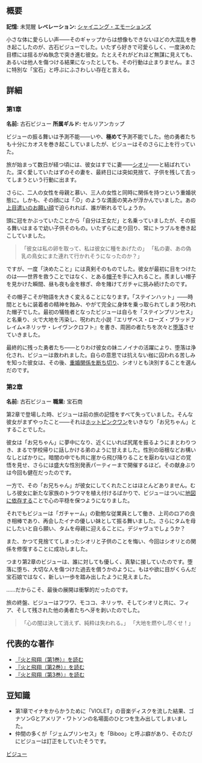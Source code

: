 <!-- title: 古石ビジュー -->
<!-- quote: 木のシャベル。 -->
<!-- chapters: -1 -->
<!-- images: (ビジュー 第1章プロフィール), (レベレーションを掲げるビジュー), (岩の仲間を失って嘆くビジュー), (ビジュー 第2章プロフィール), (フィアに牙を剥くビジュー) -->
<!-- model: false -->

## 概要

**記憶:** 未覚醒
**レベレーション:** [シャイニング・エモーションズ](#entry:shining-emotions-entry)

小さな体に愛らしい声――そのギャップからは想像もできないほどの大混乱を巻き起こしたのが、古石ビジューでした。いたずら好きで可愛らしく、一度決めた目標には揺るがぬ執念で突き進む彼女。たとえそれがどれほど無謀に見えても、あるいは他人を傷つける結果になったとしても、その行動は止まりません。まさに特別な「宝石」と呼ぶにふさわしい存在と言える。

## 詳細

### 第1章

**名前:** 古石ビジュー
**所属ギルド:** セルリアンカップ

ビジューの振る舞いは予測不能――いや、**極めて**予測不能でした。他の勇者たちも十分にカオスを巻き起こしていましたが、ビジューはそのさらに上を行っていた。

旅が始まって数日が経つ頃には、彼女はすでに妻――[シオリ](#entry:shiori-entry)――と結ばれていた。深く愛していたはずのその妻を、最終日には突如見捨て、子供を残して去ってしまうという行動に出ます。

さらに、二人の女性を母親と慕い、三人の女性と同時に関係を持つという重婚状態に。しかも、その顔には「\:D」のような満面の笑みが浮かんでいました。あの[上目遣いのお願い顔](https://www.youtube.com/live/oVguNTPnDww?feature=shared&t=1902)で迫られれば、誰が断れるでしょうか。

頭に冠をかぶっていたことから「自分は王女だ」と名乗っていましたが、その振る舞いはまるで幼い子供そのもの。いたずらに走り回り、常にトラブルを巻き起こしていました。

> 「彼女は私の卵を取って、私は彼女に種をあげたの」
> 「私の妻、あの偽乳の鳥女にまた連れて行かれそうになったのか？」

ですが、一度「決めたこと」には真剣そのものでした。彼女が最初に目をつけたのは――世界を救うことではなく、とある[帽子](https://www.youtube.com/live/Tl6rUzJyc_0?t=22515)を手に入れること。羨ましい帽子を見かけた瞬間、昼も夜も金を稼ぎ、命を賭けてガチャに挑み続けたのです。

その帽子こそが物語を大きく変えることになります。「ステインハット」――時間とともに装着者の精神を蝕み、やがて完全に身体を乗っ取られてしまう呪われた帽子でした。最初の犠牲者となったビジューは自らを「ステインプリンセス」と名乗り、火で大地を汚染し、呪われた小説『エリザベス・ローズ・ブラッドフレイム×ネリッサ・レイヴンクロフト』を書き、周囲の者たちを次々と[堕落](#entry:the-corruption-entry)させていきました。

最終的に残った勇者たち――とりわけ彼女の妹ニノイナの活躍により、堕落は浄化され、ビジューは救われました。自らの意思では抗えない枷に囚われる苦しみを知った彼女は、その後、[重婚関係を断ち切り](https://www.youtube.com/live/u3MQlnSHfhA?feature=shared&t=13345)、シオリとも決別することを選んだのです。

### 第2章

**名前:** 古石ビジュー
**職業:** 宝石商

第2章で登場した時、ビジューは前の旅の記憶をすべて失っていました。そんな彼女がまずやったこと――それは[ホットピンクワン](#entry:irys-entry)をいきなり「お兄ちゃん」とすることでした。

彼女は「お兄ちゃん」に夢中になり、近くにいれば尻尾を振るようにまとわりつき、まるで学校帰りに話しかける弟のように甘えました。性別の垣根などお構いなしとばかりに。暗闇の中でも共に崖から飛び降りることを厭わないほどの覚悟を見せ、さらには盛大な性別発表パーティーまで開催するほど。その献身ぶりは今回も健在だったのです。

一方で、その「お兄ちゃん」が彼女にしてくれたことはほとんどありません。むしろ彼女に新たな家族のトラウマを植え付けるばかりで、ビジューはついに[地図に依存する](https://www.youtube.com/live/4_zJe0t0558?si=fuv5o4ggw4tby11g&t=13403)ことで心の平穏を保つようになりました。

それでもビジューは「ガチャーム」の勤勉な従業員として働き、上司のロアの良き相棒であり、再会したイナの優しい妹として振る舞いました。さらにタムを母にしたいと自ら願い、タムを母親に迎えることに。デジャヴュでしょうか？

また、かつて見捨ててしまったシオリと子供のことを悔い、今回はシオリとの関係を修復することに成功しました。

つまり第2章のビジューは、誰に対しても優しく、真摯に接していたのです。堕落に堕ち、大切な人を傷つけた過去を償うかのように。もはや欲に目がくらんだ宝石娘ではなく、新しい一歩を踏み出したように見えました。

……だからこそ、最後の展開は衝撃的だったのです。

旅の終盤、ビジューはフワワ、モココ、ネリッサ、そしてシオリと共に、フィア、そして残された他の勇者たちへ牙を剥いたのでした。

> 「心の闇は決して消えず、純粋は失われる。」
> 「大地を燃やし尽くせ！」

## 代表的な著作

- [『火と飛翔（第1巻）』を読む](#text:fire-and-flight-1)
- [『火と飛翔（第2巻）』を読む](#text:fire-and-flight-2)
- [『火と飛翔（第3巻）』を読む](#text:fire-and-flight-3)

## 豆知識

- 第1章でイナをからかうために「VIOLET」の音楽ディスクを流した結果、ゴナソンGとアメリア・ワトソンの名場面のひとつを生み出してしまいました。
- 仲間の多くが「ジェムプリンセス」を「Biboo」と呼ぶ癖があり、そのたびにビジューは訂正をしていたそうです。

[ビジュー](#easter:easter-bijou)
